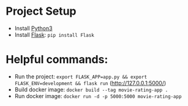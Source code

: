 # Project Setup

* Install [Python3](https://www.python.org/downloads/)
* Install [Flask](https://flask.palletsprojects.com/en/stable/): ```pip install Flask```

# Helpful commands:
* Run the project: ```export FLASK_APP=app.py && export FLASK_ENV=development && flask run``` (http://127.0.0.1:5000/)
* Build docker image: ```docker build --tag movie-rating-app .```
* Run docker image: ```docker run -d -p 5000:5000 movie-rating-app```